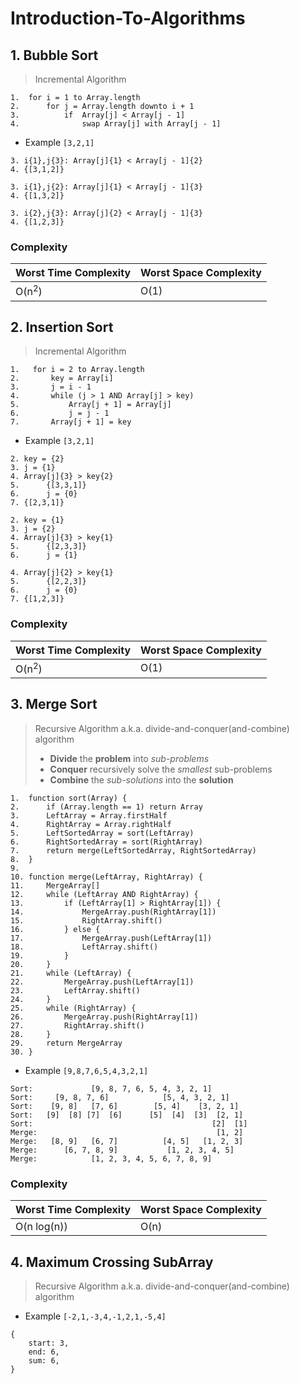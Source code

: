 # Introduction-To-Algorithms
## 1. Bubble Sort
> Incremental Algorithm

```
1.  for i = 1 to Array.length
2.      for j = Array.length downto i + 1
3.          if  Array[j] < Array[j - 1]
4.              swap Array[j] with Array[j - 1]
```
* Example
``` [3,2,1] ```
```
3. i{1},j{3}: Array[j]{1} < Array[j - 1]{2}
4. {[3,1,2]}
```
```
3. i{1},j{2}: Array[j]{1} < Array[j - 1]{3}
4. {[1,3,2]}
```
```
3. i{2},j{3}: Array[j]{2} < Array[j - 1]{3}
4. {[1,2,3]}

```

### Complexity

| Worst Time Complexity | Worst Space Complexity |
| --------------------- | ---------------------- |
| O(n<sup>2</sup>)      | O(1)                   |

## 2. Insertion Sort
> Incremental Algorithm

```
1.   for i = 2 to Array.length
2.       key = Array[i]
3.       j = i - 1
4.       while (j > 1 AND Array[j] > key)
5.           Array[j + 1] = Array[j]
6.           j = j - 1
7.       Array[j + 1] = key 
```

* Example
``` [3,2,1] ```

``` 
2. key = {2} 
3. j = {1} 
4. Array[j]{3} > key{2}
5.      {[3,3,1]}
6.      j = {0}
7. {[2,3,1]}
```
```
2. key = {1}
3. j = {2}
4. Array[j]{3} > key{1}
5.      {[2,3,3]}
6.      j = {1}
```
```
4. Array[j]{2} > key{1}
5.      {[2,2,3]}
6.      j = {0}
7. {[1,2,3]}   
```

### Complexity

| Worst Time Complexity | Worst Space Complexity |
| --------------------- | ---------------------- |
| O(n<sup>2</sup>)      | O(1)                   |


## 3. Merge Sort
> Recursive Algorithm a.k.a. divide-and-conquer(and-combine) algorithm
> * **Divide** the **problem** into *sub-problems*
> * **Conquer** recursively solve the *smallest* sub-problems
> * **Combine** the *sub-solutions* into the **solution** 

```
1.  function sort(Array) {
2.      if (Array.length == 1) return Array
3.      LeftArray = Array.firstHalf
4.      RightArray = Array.rightHalf
5.      LeftSortedArray = sort(LeftArray)
6.      RightSortedArray = sort(RightArray)
7.      return merge(LeftSortedArray, RightSortedArray)
8.  }
9.
10. function merge(LeftArray, RightArray) {
11.     MergeArray[]
12.     while (LeftArray AND RightArray) {
13.         if (LeftArray[1] > RightArray[1]) {
14.             MergeArray.push(RightArray[1])
15.             RightArray.shift()
16.         } else {
17.             MergeArray.push(LeftArray[1])
18.             LeftArray.shift()
19.         }
20.     }
21.     while (LeftArray) {
22.         MergeArray.push(LeftArray[1])
23.         LeftArray.shift()
24.     }
25.     while (RightArray) {
26.         MergeArray.push(RightArray[1])
27.         RightArray.shift()
28.     }
29.     return MergeArray
30. }

```

* Example
``` [9,8,7,6,5,4,3,2,1] ```

```
Sort:             [9, 8, 7, 6, 5, 4, 3, 2, 1]
Sort:     [9, 8, 7, 6]            [5, 4, 3, 2, 1]
Sort:    [9, 8]   [7, 6]        [5, 4]    [3, 2, 1]
Sort:   [9]  [8] [7]  [6]      [5]  [4]  [3]  [2, 1]
Sort:                                        [2]  [1]
Merge:                                        [1, 2]
Merge:   [8, 9]   [6, 7]          [4, 5]   [1, 2, 3]
Merge:      [6, 7, 8, 9]           [1, 2, 3, 4, 5]
Merge:            [1, 2, 3, 4, 5, 6, 7, 8, 9]
```

### Complexity

| Worst Time Complexity | Worst Space Complexity |
| --------------------- | ---------------------- |
| O(n log(n))           | O(n)                   |

## 4. Maximum Crossing SubArray
> Recursive Algorithm a.k.a. divide-and-conquer(and-combine) algorithm

* Example
``` [-2,1,-3,4,-1,2,1,-5,4] ```
```
{
    start: 3,
    end: 6,
    sum: 6,
}
```
